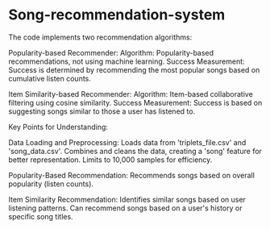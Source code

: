 # Song-recommendation-system

The code implements two recommendation algorithms:

Popularity-based Recommender:
Algorithm: Popularity-based recommendations, not using machine learning.
Success Measurement: Success is determined by recommending the most popular songs based on cumulative listen counts.

Item Similarity-based Recommender:
Algorithm: Item-based collaborative filtering using cosine similarity.
Success Measurement: Success is based on suggesting songs similar to those a user has listened to.

Key Points for Understanding:

Data Loading and Preprocessing:
Loads data from 'triplets_file.csv' and 'song_data.csv'.
Combines and cleans the data, creating a 'song' feature for better representation.
Limits to 10,000 samples for efficiency.

Popularity-Based Recommendation:
Recommends songs based on overall popularity (listen counts).

Item Similarity Recommendation:
Identifies similar songs based on user listening patterns.
Can recommend songs based on a user's history or specific song titles.
